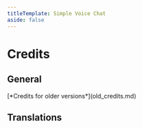 ```yaml
---
titleTemplate: Simple Voice Chat
aside: false
---
```


# Credits

## General

<Credits :credits="credits"/>
[*Credits for older versions*](old_credits.md)

## Translations

<Credits :credits="translations" :displayLicense="false"/>

<script setup>
const credits = [
  {
    element: { name: "Icons" },
    name: {
      name: "Stridey",
      link: "https://www.planetminecraft.com/member/stridey/",
    },
  },
  {
    element: { name: "Proxy plugins" },
    name: {
      name: "Nila",
      link: "https://github.com/nilathedragon",
    },
  },
  {
    element: {
      name: "Opus Codec",
      link: "https://opus-codec.org/",
    },
    license: {
      name: "3-Clause BSD License",
      link: "https://opus-codec.org/license/",
    },
  },
  {
    element: {
      name: "libopus_sys",
      link: "https://github.com/cijiugechu/libopus_sys",
    },
    license: {
      name: "MIT License",
      link: "https://github.com/cijiugechu/libopus_sys/blob/master/LICENSE",
    },
  },
  {
    element: {
      name: "RNNoise",
      link: "https://jmvalin.ca/demo/rnnoise/",
    },
    license: {
      name: 'BSD 3-Clause "New" or "Revised" License',
      link: "https://gitlab.xiph.org/xiph/rnnoise/-/blob/master/COPYING",
    },
  },
  {
    element: {
      name: "LAME",
      link: "https://lame.sourceforge.io/",
    },
    license: {
      name: "GNU LIBRARY GENERAL PUBLIC LICENSE Version 2",
      link: "https://sourceforge.net/p/lame/svn/HEAD/tree/tags/RELEASE__3_100/lame/COPYING",
    },
  },
  {
    element: {
      name: "mp3lame-sys",
      link: "https://github.com/DoumanAsh/mp3lame-sys",
    },
    license: {
      name: "GNU LESSER GENERAL PUBLIC LICENSE",
      link: "https://raw.githubusercontent.com/DoumanAsh/mp3lame-sys/refs/heads/master/LICENSE",
    },
  },
  {
    element: {
      name: "lame4j",
      link: "https://github.com/henkelmax/lame4j",
    },
    license: {
      name: "GNU LESSER GENERAL PUBLIC LICENSE",
      link: "https://raw.githubusercontent.com/henkelmax/lame4j/refs/heads/master/license",
    },
  },
  {
    element: {
      name: "rnnoise4j",
      link: "https://github.com/henkelmax/rnnoise4j",
    },
  },
  {
    element: {
      name: "opus4j",
      link: "https://github.com/henkelmax/opus4j",
    },
  },
  {
    element: {
      name: "adventure",
      link: "https://github.com/KyoriPowered/adventure",
    },
    license: {
      name: "MIT",
      link: "https://github.com/KyoriPowered/adventure/blob/master/license.txt",
    },
  },
  {
    element: {
      name: "commodore",
      link: "https://github.com/lucko/commodore",
    },
    license: {
      name: "MIT",
      link: "https://github.com/lucko/commodore/blob/master/LICENSE.txt",
    },
  },
  {
    element: {
      name: "Concentus",
      link: "https://github.com/lostromb/concentus",
    },
    license: {
      name: "Custom",
      link: "https://github.com/lostromb/concentus/blob/master/LICENSE",
    },
  },
  {
    element: {
      name: "Fabric API",
      link: "https://github.com/FabricMC/fabric",
    },
    license: {
      name: "Apache License 2.0",
      link: "https://github.com/FabricMC/fabric/blob/1.21.8/LICENSE",
    },
  },
  {
    element: {
      name: "Quilt Standard Libraries (QSL)",
      link: "https://github.com/QuiltMC/quilt-standard-libraries",
    },
    license: {
      name: "Apache License 2.0",
      link: "https://github.com/QuiltMC/quilt-standard-libraries/blob/1.20/LICENSE",
    },
  },
  {
    element: {
      name: "Quilted Fabric API",
      link: "https://github.com/QuiltMC/quilted-fabric-api",
    },
    license: {
      name: "Apache License 2.0",
      link: "https://github.com/QuiltMC/quilted-fabric-api/blob/1.21.1/LICENSE",
    },
  }
];

const translations = [
  {
    element: { name: "Brazilian Portuguese translation" },
    name: {
      name: "Allomere",
      link: "https://github.com/Allomere",
    },
  },
  {
    element: { name: "Italian translation" },
    name: {
      name: "UknownGino",
      link: "https://github.com/UknownGino",
    },
  },
  {
    element: { name: "Dutch translation" },
    name: {
      name: "emielderckx",
      link: "https://github.com/emielderckx",
    },
  },
  {
    element: { name: "Chinese Simplified (China) translation" },
    name: {
      name: "MikhailTapio",
      link: "https://github.com/MikhailTapio",
    },
  },
  {
    element: { name: "Russian translation" },
    name: {
      name: "Strongleong",
      link: "https://github.com/Strongleong",
    },
  },
  {
    element: { name: "Catalan translation" },
    name: {
      name: "JoanVC100",
      link: "https://github.com/JoanVC100",
    },
  },
  {
    element: { name: "Polish translation" },
    name: {
      name: "RDKRACZ",
      link: "https://github.com/RDKRACZ",
    },
  },
  {
    element: { name: "Spanish translation" },
    name: {
      name: "zeedif",
      link: "https://github.com/zeedif",
    },
  },
  {
    element: { name: "Russian translation" },
    name: {
      name: "DrHesperus",
      link: "https://github.com/DrHesperus",
    },
  },
  {
    element: { name: "Swedish translation" },
    name: {
      name: "TechnicProblem",
      link: "https://github.com/TechnicProblem",
    },
  },
  {
    element: { name: "Ukrainian translation" },
    name: {
      name: "ProSplash1",
      link: "https://legacy.curseforge.com/members/prosplash1",
    },
  },
  {
    element: { name: "Japanese translation" },
    name: {
      name: "shonkei",
      link: "https://github.com/shonkei",
    },
  },
  {
    element: { name: "Chinese Simplified (China) translation" },
    name: {
      name: "XmLinkia",
      link: "https://github.com/XmLinkia",
    },
  },
  {
    element: { name: "Korean translation" },
    name: {
      name: "gyular",
      link: "https://github.com/gyular",
    },
  },
  {
    element: { name: "Polish translation" },
    name: {
      name: "joker876",
      link: "https://github.com/joker876",
    },
  },
  {
    element: { name: "Czech translation" },
    name: {
      name: "HonzaVinCZ",
      link: "https://github.com/HonzaVinCZ",
    },
  },
  {
    element: { name: "Chinese Simplified (China) translation" },
    name: {
      name: "IceBingQI",
      link: "https://github.com/IceBingQI",
    },
  },
  {
    element: { name: "Brazilian Portuguese translation" },
    name: {
      name: "Sanadriell",
      link: "https://github.com/Sanadriell",
    },
  },
  {
    element: { name: "Russian translation" },
    name: {
      name: "Syorito Hatsuki",
      link: "https://github.com/syorito-hatsuki",
    },
  },
  {
    element: { name: "Argentinian Spanish translation" },
    name: {
      name: "aguzzfw",
      link: "https://legacy.curseforge.com/members/aguzzfw",
    },
  },
  {
    element: { name: "Mexican Spanish translation" },
    name: {
      name: "NetongasNG",
      link: "https://github.com/NetongasNG",
    },
  },
  {
    element: { name: "Brazilian Portuguese translation" },
    name: {
      name: "FITFC",
      link: "https://github.com/FITFC",
    },
  },
  {
    element: { name: "Japanese translation" },
    name: {
      name: "Omokage R",
      link: "https://github.com/Omokage-R",
    },
  },
  {
    element: { name: "Russian translation" },
    name: {
      name: "Heimdallr-1",
      link: "https://github.com/Heimdallr-1",
    },
  },
  {
    element: { name: "Chinese Traditional translation" },
    name: {
      name: "notlin4",
      link: "https://github.com/notlin4",
    },
  },
  {
    element: { name: "Tatar translation" },
    name: {
      name: "Amirhan-Taipovjan-Greatest-I",
      link: "https://github.com/Amirhan-Taipovjan-Greatest-I",
    },
  },
  {
    element: { name: "Swedish translation" },
    name: {
      name: "Dontknow09",
      link: "https://github.com/Dontknow09",
    },
  },
  {
    element: { name: "Chinese Simplified (China) translation" },
    name: {
      name: "Fang_Zhijian",
      link: "https://github.com/klxf",
    },
  },
  {
    element: { name: "Polish translation" },
    name: {
      name: "NieBoczek",
      link: "https://github.com/Bocz3k",
    },
  },
  {
    element: { name: "Ukrainian translation" },
    name: {
      name: "Maks",
      link: "https://github.com/masik16u",
    },
  },
  {
    element: { name: "French translation" },
    name: {
      name: "Supertheobrg",
      link: "https://github.com/Supertheobrg",
    },
  },
  {
    element: { name: "Norwegian Bokmål translation" },
    name: {
      name: "Bloodaxe",
      link: "https://github.com/Bloodaxe95",
    },
  },
  {
    element: { name: "Mexican Spanish translation" },
    name: {
      name: "CANALETA",
      link: "https://github.com/CANALETA",
    },
  },
  {
    element: { name: "Spanish translation" },
    name: {
      name: "Christopher",
      link: "https://github.com/ChrisTVH",
    },
  },
  {
    element: { name: "Russian translation" },
    name: {
      name: "BAD7777",
      link: "https://github.com/BAD7777",
    },
  },
  {
    element: { name: "French translation" },
    name: {
      name: "Alex",
      link: "https://github.com/Alex-Pqn",
    },
  },
  {
    element: { name: "Korean translation" },
    name: {
      name: "sjhub",
      link: "https://github.com/sj-hub9796",
    },
  },
  {
    element: { name: "Vietnamese translation" },
    name: {
      name: "Nguyễn Thế Việt",
      link: "https://github.com/duchiru",
    },
  },
  {
    element: { name: "Turkish translation" },
    name: {
      name: "Hexasan",
      link: "https://github.com/Hexasan",
    },
  },
  {
    element: { name: "Chinese Traditional translation" },
    name: {
      name: "dirtTW",
      link: "https://github.com/yichifauzi",
    },
  },
  {
    element: { name: "Portuguese translation" },
    name: {
      name: "WingFrosty",
      link: "https://github.com/WingFrosty",
    },
  },
  {
    element: { name: "Ukrainian translation" },
    name: {
      name: "Tarteroycc",
      link: "https://github.com/Tarteroycc",
    },
  },
  {
    element: { name: "Japanese translation" },
    name: {
      name: "ookkoouu",
      link: "https://github.com/ookkoouu",
    },
  },
  {
    element: { name: "English translation" },
    name: {
      name: "Greg-21",
      link: "https://github.com/Greg-21",
    },
  },
  {
    element: { name: "Polish translation" },
    name: {
      name: "Greg-21",
      link: "https://github.com/Greg-21",
    },
  },
  {
    element: { name: "Chinese Simplified (China) translation" },
    name: {
      name: "Missing_Love",
      link: "https://github.com/Q2297045667",
    },
  },
  {
    element: { name: "Persian translation" },
    name: {
      name: "artin_g",
      link: "https://github.com/artingj",
    },
  },
  {
    element: { name: "Turkish translation" },
    name: {
      name: "MemoKing34",
      link: "https://github.com/MemoKing34",
    },
  },
  {
    element: { name: "Brazilian Portuguese translation" },
    name: {
      name: "Xlr11",
      link: "https://github.com/Xlr11",
    },
  },
];
</script>
